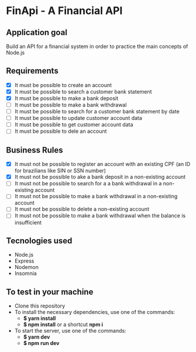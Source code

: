 # FinApi - A Financial API 

## Application goal 

Build an API for a financial system in order to practice the main concepts of Node.js 
## Requirements

- [x] It must be possible to create an account 
- [x] It must be possible to search a customer bank statement
- [x] It must be possible to make a bank deposit
- [ ] It must be possible to make a bank withdrawal
- [ ] It must be possible to search for a customer bank statement by date
- [ ] It must be possible to update customer account data
- [ ] It must be possible to get customer account data
- [ ] It must be possible to dele an account 

## Business Rules 
- [x] It must not be possible to register an account with an existing CPF (an ID for brazilians like SIN or SSN number)
- [x] It must not be possible to ake a bank deposit in a non-existing account
- [ ] It must not be possible to search for a a bank withdrawal in a non-existing account
- [ ] It must not be possible to make a bank withdrawal in a non-existing account
- [ ] It must not be possible to delete a non-existing account
- [ ] It must not be possible to make a bank withdrawal when the balance is insufficient

## Tecnologies used

- Node.js 
- Express
- Nodemon
- Insomnia

## To test in your machine 

  - Clone this repository
  - To install the necessary dependencies, use one of the commands:
    - **$ yarn install** 
    - **$ npm install** or a shortcut **npm i** 
  - To start the server, use one of the commands:
    - **$ yarn dev**  
    - **$ npm run dev** 